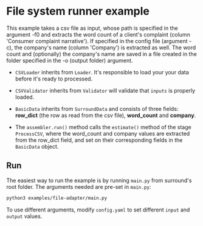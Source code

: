 # File system runner example
This example takes a csv file as input, whose path is specified in the argument -f0 and extracts the word count of a
client's complaint (column 'Consumer complaint narrative').
 If specified in the config file (argument -c), the company's name (column 'Company') is extracted as well.
 The word count and (optionally) the company's name are saved in a file created in the folder specified in the -o
  (output folder) argument.

 - `CSVLoader` inherits from `Loader`. It's responsible to load your your data before it's ready to processed.

 - `CSVValidator` inherits from `Validator` will validate that `inputs` is properly loaded.

 - `BasicData` inherits from `SurroundData` and consists of three fields: **row_dict** (the row as read from the csv file),
 **word_count** and **company**.

 - The `assembler.run()` method calls the `estimate()` method of the stage `ProcessCSV`, where the word_count
 and company values are extracted from the row_dict field, and set on their corresponding fields in the `BasicData` object.

## Run
The easiest way to run the example is by running `main.py` from surround's root folder. The arguments needed are pre-set in `main.py`:
```bash
python3 examples/file-adapter/main.py
```
To use different arguments, modify `config.yaml` to set different `input` and `output` values.
